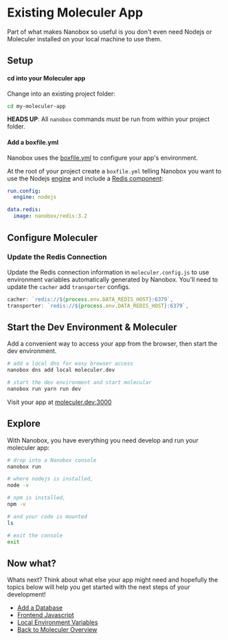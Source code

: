 # Existing Moleculer App
Part of what makes Nanobox so useful is you don't even need Nodejs or Moleculer installed on your local machine to use them.

## Setup

#### cd into your Moleculer app
Change into an existing project folder:

```bash
cd my-moleculer-app
```

**HEADS UP**: All `nanobox` commands *must* be run from within your project folder.

#### Add a boxfile.yml
Nanobox uses the <a href="https://docs.nanobox.io/boxfile/" target="\_blank">boxfile.yml</a> to configure your app's environment.

At the root of your project create a `boxfile.yml` telling Nanobox you want to use the Nodejs <a href="https://docs.nanobox.io/engines/" target="\_blank">engine</a> and include a [Redis component](/redis):

```yaml
run.config:
  engine: nodejs

data.redis:
  image: nanobox/redis:3.2
```

## Configure Moleculer

### Update the Redis Connection
Update the Redis connection information in `moleculer.config.js` to use environment variables automatically generated by Nanobox. You'll need to update the `cacher` add `transporter` configs.

```javascript
cacher: `redis://${process.env.DATA_REDIS_HOST}:6379`,
transporter: `redis://${process.env.DATA_REDIS_HOST}:6379`,
```

## Start the Dev Environment & Moleculer
Add a convenient way to access your app from the browser, then start the dev environment.

```bash
# add a local dns for easy browser access
nanobox dns add local moleculer.dev

# start the dev environment and start molecular
nanobox run yarn run dev
```

Visit your app at <a href="http://moleculer.dev:3000" target="\_blank">moleculer.dev:3000</a>

## Explore
With Nanobox, you have everything you need develop and run your moleculer app:

```bash
# drop into a Nanobox console
nanobox run

# where nodejs is installed,
node -v

# npm is installed,
npm -v

# and your code is mounted
ls

# exit the console
exit
```

## Now what?
Whats next? Think about what else your app might need and hopefully the topics below will help you get started with the next steps of your development!

* [Add a Database](/nodejs/moleculer/add-a-database)
* [Frontend Javascript](/nodejs/moleculer/frontend-javascript)
* [Local Environment Variables](/nodejs/moleculer/local-evars)
* [Back to Moleculer Overview](/nodejs/moleculer)
